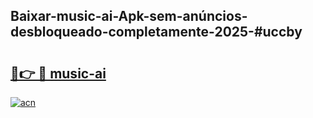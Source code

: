 ## Baixar-music-ai-Apk-sem-anúncios-desbloqueado-completamente-2025-#uccby

# <h2><a href="https://ainizakaria.my?title=music-ai&ref=22M">🔗👉 🔴 music-ai</a></h2>

[![acn](https://github.com/user-attachments/assets/0f9c940e-d8b0-45ae-aac7-cd30a18b3e1c)](https://ainizakaria.my?title=music-ai&ref=22M)

